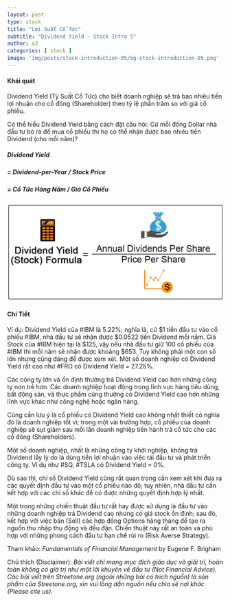 ```yaml
---
layout: post
type: stock
title: "Lợi Suất Cổ Tức"
subtitle: "Dividend Yield - Stock Intro 5"
author: a3
categories: [ stock ]
image: 'img/posts/stock-introduction-05/bg-stock-introduction-05.png'
---
```


#### Khái quát

Dividend Yield (Tỷ Suất Cổ Tức) cho biết doanh nghiệp sẽ trả bao nhiêu tiền lợi nhuận cho cổ đông (Shareholder) theo tỷ lệ phần trăm so với giá cổ phiếu. 

Có thể hiểu Dividend Yield bằng cách đặt câu hỏi: Cứ mỗi đồng Dollar nhà đầu tư bỏ ra để mua cổ phiếu thì họ có thể nhận được bao nhiêu tiền Dividend (cho mỗi năm)?

##### Dividend Yield 
##### = Dividend-per-Year / Stock Price 
##### = Cổ Tức Hàng Năm / Giá Cổ Phiếu

![stock-introduction-05](/img/posts/stock-introduction-05/sm-divyield.png)

#### Chi Tiết

Ví dụ: Dividend Yield của #IBM là 5.22%; nghĩa là, cứ $1 tiền đầu tư vào cổ phiếu #IBM, nhà đầu tư sẽ nhận được $0.0522 tiền Dividend mỗi năm. Giá Stock của #IBM hiện tại là $125, vậy nếu nhà đầu tư giữ 100 cổ phiếu của #IBM thì mỗi năm sẽ nhận được khoảng $653. Tuy không phải một con số lớn nhưng cũng đáng để được xem xét. Một số doanh nghiệp có Dividend Yield rất cao như #FRO có Dividend Yield = 27.25%.

Các công ty lớn và ổn định thường trả Dividend Yield cao hơn những công ty non trẻ hơn. Các doanh nghiệp hoạt động trong lĩnh vực hàng tiêu dùng, bất động sản, và thực phẩm cũng thường có Dividend Yield cao hơn những lĩnh vực khác như công nghệ hoặc ngân hàng.

Cũng cần lưu ý là cổ phiếu có Dividend Yield cao không nhất thiết có nghĩa đó là doanh nghiệp tốt vì; trong một vài trường hợp, cổ phiếu của doanh nghiệp sẽ sụt giảm sau mỗi lần doanh nghiệp tiến hành trả cổ tức cho các cổ đông (Shareholders).

Một số doanh nghiệp, nhất là những công ty khởi nghiệp, không trả Dividend lấy lý do là dùng tiền lợi nhuận vào việc tái đầu tư và phát triển công ty. Ví dụ như #SQ, #TSLA có Dividend Yield = 0%.

Dù sao thì, chỉ số Dividend Yield cũng rất quan trọng cần xem xét khi đưa ra các quyết định đầu tư vào một cổ phiếu nào đó; tuy nhiên, nhà đầu tư cần kết hợp với các chỉ số khác để có được những quyết định hợp lý nhất.

Một trong những chiến thuật đầu tư rất hay được sử dụng là đầu tư vào những doanh nghiệp trả Dividend cao nhưng có giá stock ổn định; sau đó, kết hợp với việc bán (Sell) các hợp đồng Options hàng tháng để tạo ra nguồn thu nhập thụ động và đều đặn. Chiến thuật này rất an toàn và phù hợp với những phong cách đầu tư hạn chế rủi ro (Risk Averse Strategy).

Tham khảo: *Fundamentals of Financial Management* by Eugene F. Brigham

Chú thích (Disclaimer):
*Bài viết chỉ mang mục đích giáo dục và giải trí, hoàn toàn không có giá trị như một lời khuyên về đầu tư (Not Financial Advice).*
*Các bài viết trên Streetone.org (ngoài những bài có trích nguồn) là sản phẩm của Streetone.org, xin vui lòng dẫn nguồn nếu chia sẻ nơi khác (Please cite us).*
